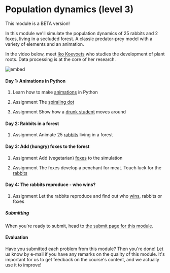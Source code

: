 # Population dynamics (level 3)

This module is a BETA version!

In this module we'll simulate the population dynamics of 25 rabbits and 2 foxes, living in a secluded forest. A classic predator-prey model with a variety of elements and an animation.

In the video below, meet [Iko Koevoets](http://www.uva.nl/over-de-uva/organisatie/medewerkers/content/k/o/i.t.koevoets/i.t.koevoets.html) who studies the development of plant roots. Data processing is at the core of her research.

![embed](https://player.vimeo.com/video/235029717)

#### Day 1: Animations in Python

1. Learn how to make [animations](/python/animations) in Python

2. <span class="badge badge-primary">Assignment</span> The [spiraling dot](/movement/dot)

3. <span class="badge badge-primary">Assignment</span> Show how a [drunk student](/movement/student) moves around

#### Day 2: Rabbits in a forest

1. <span class="badge badge-primary">Assignment</span> Animate 25 [rabbits](/population/rabbits) living in a forest

#### Day 3: Add (hungry) foxes to the forest

1. <span class="badge badge-primary">Assignment</span> Add (vegetarian) [foxes](/population/foxes) to the simulation

2. <span class="badge badge-primary">Assignment</span> The foxes develop a penchant for meat. Touch luck for the [rabbits](/population/foxeseatrabbits)

#### Day 4: The rabbits reproduce - who wins?

1. <span class="badge badge-primary">Assignment</span> Let the rabbits reproduce and find out who [wins](/population/rabbitsreproduce), rabbits or foxes

##### Submitting

When you're ready to submit, head to [the submit page for this module](/population/submit).


#### Evaluation

Have you submitted each problem from this module? Then you're done! Let us know by e-mail if you have any remarks on the quality of this module. It's important for us to get feedback on the course's content, and we actually use it to improve!
